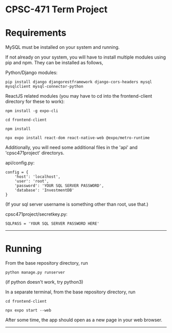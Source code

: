 # CPSC-471 Term Project

# Requirements

MySQL must be installed on your system and running.

If not already on your system, you will have to install multiple modules using pip and npm. They can be installed as follows,

Python/Django modules:

`pip install django djangorestframework django-cors-headers mysql mysqlclient mysql-connector-python`

ReactJS related modules (you may have to cd into the frontend-client directory for these to work):

`npm install -g expo-cli`

`cd frontend-client`

`npm install`

`npx expo install react-dom react-native-web @expo/metro-runtime`

Additionally, you will need some additional files in the 'api' and 'cpsc471project' directorys.

api/config.py:
```
config = {
    'host': 'localhost',
    'user': 'root',
    'password': 'YOUR SQL SERVER PASSWORD',
    'database': 'InvestmentDB'
}
```
(If your sql server username is something other than root, use that.)

cpsc471project/secretkey.py:
```
SQLPASS = 'YOUR SQL SERVER PASSWORD HERE'
```
***
# Running

From the base repository directory, run

`python manage.py runserver `

(if python doesn't work, try python3) 

In a separate terminal, from the base repository directory, run

`cd frontend-client`

`npx expo start --web`

After some time, the app should open as a new page in your web browser.
***